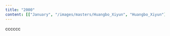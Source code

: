 ```yaml
---
title: "2000"
content: [["January", "/images/masters/Huangbo_Xiyun", "Huangbo_Xiyun"], ["May", "/images/masters/Lingyuan_Weiqing", "Lingyuan_Weiqing"]]
---
```


cccccc
